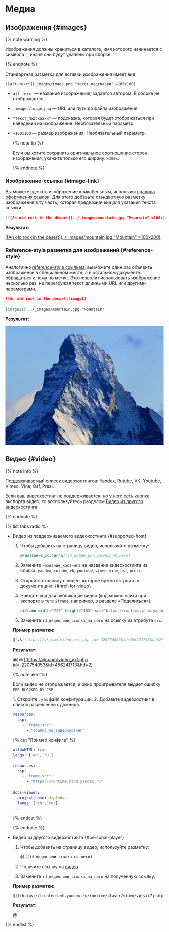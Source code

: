 # Медиа

## Изображения {#images}

{% note warning %}

Изображения должны храниться в каталоге, имя которого начинается с символа `_`, иначе они будут удалены при сборке.

{% endnote %}

Стандартная разметка для вставки изображения имеет вид:
```
![alt-текст](_images/image.png "текст_подсказки" =100x100)
```

  * `alt-текст` —  название изображения, задается автором. В сборке не отображается.
  * `_images/image.png` — URL или путь до файла изображения.
  * `"текст_подсказки"` — подсказка, которая будет отображаться при наведении на изображение. Необязательный параметр.
  * `=100x100` — размер изображения. Необязательный параметр.

    {% note tip %}

    Если вы хотите сохранить оригинальное соотношение сторон изображения, укажите только его ширину: `=100x`.

    {% endnote %}

### Изображение-ссылка {#image-link}

Вы можете сделать изображение кликабельным, используя [правила оформления ссылок](./links.md). Для этого добавьте стандартную разметку изображения в ту часть, которая предназначена для указания текста ссылки.

```markdown
[![An old rock in the desert](../_images/mountain.jpg "Mountain" =100x200)](https://yandex.com/images/search?text=mountain)
```

**Результат:**

[![An old rock in the desert](../_images/mountain.jpg "Mountain" =100x200)](https://yandex.com/images/search?text=mountain)

### Reference-style разметка для изображений {#reference-style}

Аналогично [reference-style ссылкам](./links.md#reference-style), вы можете один раз объявить изображение в специальном месте, а в остальном документе обращаться к нему по метке. Это позволит использовать изображение несколько раз, не перегружая текст длинными URL или другими параметрами.

```markdown
![An old rock in the desert][image1]

[image1]: ../_images/mountain.jpg "Mountain"
```

**Результат:**

![An old rock in the desert][image1]

[image1]: ../_images/mountain.jpg "Mountain"

## Видео {#video}

{% note info %}

Поддерживаемый список видеохостингов: Yandex, Rutube, VK, Youtube, Vimeo, Vine, Osf, Prezi.

Если ваш видеохостинг не поддерживается, но у него есть кнопка экспорта видео, то воспользуйтесь разделом [Видео из другого видеохостинга](#personal-player).

{% endnote %}

{% list tabs radio %}

- Видео из поддерживаемого видеохостинга {#supported-host}

  1. Чтобы добавить на страницу видео, используйте разметку:

      ```markdown
      @[название_хостинга](id_видео_или_ссылка_на_него)
      ```

  1. Замените `название_хостинга` на название видеохостинга из списка: `yandex`, `rutube`, `vk`, `youtube`, `vimeo`, `vine`, `osf`, `prezi`.

  1. Откройте страницу с видео, которое нужно встроить в документацию. {#href-for-video}

  1. Найдите код для публикации видео (код можно найти при экспорте в теге `iframe`, например, в разделе «Поделиться»).

      ```html
      <iframe width="720" height="405" src="https://runtime.strm.yandex.ru/player/video/vplvic7jsotpobyc7o5b?autoplay=0&branding=0&from=documentation&mute=0&redirect\_from=ugc\" frameBorder="0" allow="clipboard-write; autoplay" webkitAllowFullScreen mozallowfullscreen allowFullScreen></iframe>
      ```

  1. Замените `id_видео_или_ссылка_на_него` на ссылку из атрибута `src`.

  **Пример разметки:**

  ```markdown
  @[vk](https://vk.com/video_ext.php id=-220754053&id=456241713&hd=2)
  ```

  **Результат:**

  @[vk](https://vk.com/video_ext.php id=-220754053&id=456241713&hd=2)

  {% note alert %}

  Если видео не отображается, и окно проигрывателя выдает ошибку `ERR_BLOCKED_BY_CSP`:

  1\. Откройте `.yfm` файл конфигурации.
  2\. Добавьте видеохостинг в список разрешенных доменов.

  ```yaml
  resources:
    csp:
      - "frame-src":
        - "ссылка_на_видеохостинг"
  ```

  {% cut "Пример конфига" %}

  ```yaml
  allowHTML: true
  langs: ['en','ru']

  resources:
    csp:
      - "frame-src":
        - "https://runtime.strm.yandex.ru"

  docs-viewer:
    project-name: diplodoc
    langs: ['en','ru']
  ...
  ```

  {% endcut %}

  {% endnote %}

- Видео из другого видеохостинга {#personal-player}

  1. Чтобы добавить на страницу видео, используйте разметку:

      ```
      @[](id_видео_или_ссылка_на_него)
      ```

  1. Получите ссылку на [видео](#href-for-video).

  1. Замените `id_видео_или_ссылка_на_него` на полученную ссылку.

  **Пример разметки:**

  ```markdown
  @[](https://frontend.vh.yandex.ru/runtime/player/video/vplvic7jsotpobyc7o5b?autoplay=0&branding=0&from=documentation&mute=0&redirect_from=ugc)
  ```

  **Результат:**

  @[](https://frontend.vh.yandex.ru/runtime/player/video/vplvic7jsotpobyc7o5b?autoplay=0&branding=0&from=documentation&mute=0&redirect_from=ugc)

{% endlist %}